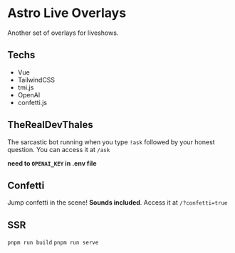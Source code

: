 # Astro Live Overlays

Another set of overlays for liveshows.

## Techs

- Vue
- TailwindCSS
- tmi.js
- OpenAI
- confetti.js

## TheRealDevThales

The sarcastic bot running when you type `!ask` followed by your honest question.
You can access it at `/ask`

__need to `OPENAI_KEY` in .env file__


## Confetti

Jump confetti in the scene! **Sounds included**.
Access it at `/?confetti=true`

## SSR

`pnpm run build`
`pnpm run serve`
